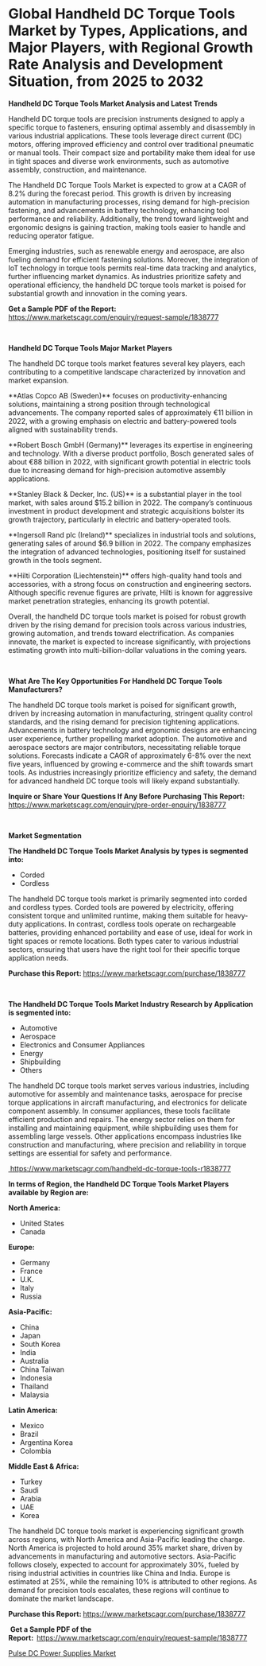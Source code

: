 <p><h1>Global Handheld DC Torque Tools Market by Types, Applications, and Major Players, with Regional Growth Rate Analysis and Development Situation, from 2025 to 2032</h1></p><p><strong>Handheld DC Torque Tools Market Analysis and Latest Trends</strong></p>
<p><p>Handheld DC torque tools are precision instruments designed to apply a specific torque to fasteners, ensuring optimal assembly and disassembly in various industrial applications. These tools leverage direct current (DC) motors, offering improved efficiency and control over traditional pneumatic or manual tools. Their compact size and portability make them ideal for use in tight spaces and diverse work environments, such as automotive assembly, construction, and maintenance.</p><p>The Handheld DC Torque Tools Market is expected to grow at a CAGR of 8.2% during the forecast period. This growth is driven by increasing automation in manufacturing processes, rising demand for high-precision fastening, and advancements in battery technology, enhancing tool performance and reliability. Additionally, the trend toward lightweight and ergonomic designs is gaining traction, making tools easier to handle and reducing operator fatigue. </p><p>Emerging industries, such as renewable energy and aerospace, are also fueling demand for efficient fastening solutions. Moreover, the integration of IoT technology in torque tools permits real-time data tracking and analytics, further influencing market dynamics. As industries prioritize safety and operational efficiency, the handheld DC torque tools market is poised for substantial growth and innovation in the coming years.</p></p>
<p><strong>Get a Sample PDF of the Report:&nbsp;</strong> <a href="https://www.marketscagr.com/enquiry/request-sample/1838777?utm_campaign=2485&utm_medium=2&utm_source=Github&utm_content=ia&utm_term=12042025&utm_id=handheld-dc-torque-tools">https://www.marketscagr.com/enquiry/request-sample/1838777</a></p>
<p>&nbsp;</p>
<p><strong>Handheld DC Torque Tools Major Market Players</strong></p>
<p><p>The handheld DC torque tools market features several key players, each contributing to a competitive landscape characterized by innovation and market expansion.</p><p>**Atlas Copco AB (Sweden)** focuses on productivity-enhancing solutions, maintaining a strong position through technological advancements. The company reported sales of approximately €11 billion in 2022, with a growing emphasis on electric and battery-powered tools aligned with sustainability trends.</p><p>**Robert Bosch GmbH (Germany)** leverages its expertise in engineering and technology. With a diverse product portfolio, Bosch generated sales of about €88 billion in 2022, with significant growth potential in electric tools due to increasing demand for high-precision automotive assembly applications.</p><p>**Stanley Black & Decker, Inc. (US)** is a substantial player in the tool market, with sales around $15.2 billion in 2022. The company’s continuous investment in product development and strategic acquisitions bolster its growth trajectory, particularly in electric and battery-operated tools.</p><p>**Ingersoll Rand plc (Ireland)** specializes in industrial tools and solutions, generating sales of around $6.9 billion in 2022. The company emphasizes the integration of advanced technologies, positioning itself for sustained growth in the tools segment.</p><p>**Hilti Corporation (Liechtenstein)** offers high-quality hand tools and accessories, with a strong focus on construction and engineering sectors. Although specific revenue figures are private, Hilti is known for aggressive market penetration strategies, enhancing its growth potential.</p><p>Overall, the handheld DC torque tools market is poised for robust growth driven by the rising demand for precision tools across various industries, growing automation, and trends toward electrification. As companies innovate, the market is expected to increase significantly, with projections estimating growth into multi-billion-dollar valuations in the coming years.</p></p>
<p>&nbsp;</p>
<p><strong>What Are The Key Opportunities For Handheld DC Torque Tools Manufacturers?</strong></p>
<p><p>The handheld DC torque tools market is poised for significant growth, driven by increasing automation in manufacturing, stringent quality control standards, and the rising demand for precision tightening applications. Advancements in battery technology and ergonomic designs are enhancing user experience, further propelling market adoption. The automotive and aerospace sectors are major contributors, necessitating reliable torque solutions. Forecasts indicate a CAGR of approximately 6-8% over the next five years, influenced by growing e-commerce and the shift towards smart tools. As industries increasingly prioritize efficiency and safety, the demand for advanced handheld DC torque tools will likely expand substantially.</p></p>
<p><strong>Inquire or Share Your Questions If Any Before Purchasing This Report:</strong> <a href="https://www.marketscagr.com/enquiry/pre-order-enquiry/1838777?utm_campaign=2485&utm_medium=2&utm_source=Github&utm_content=ia&utm_term=12042025&utm_id=handheld-dc-torque-tools">https://www.marketscagr.com/enquiry/pre-order-enquiry/1838777</a></p>
<p>&nbsp;</p>
<p><strong>Market Segmentation</strong></p>
<p><strong>The Handheld DC Torque Tools Market Analysis by types is segmented into:</strong></p>
<p><ul><li>Corded</li><li>Cordless</li></ul></p>
<p><p>The handheld DC torque tools market is primarily segmented into corded and cordless types. Corded tools are powered by electricity, offering consistent torque and unlimited runtime, making them suitable for heavy-duty applications. In contrast, cordless tools operate on rechargeable batteries, providing enhanced portability and ease of use, ideal for work in tight spaces or remote locations. Both types cater to various industrial sectors, ensuring that users have the right tool for their specific torque application needs.</p></p>
<p><strong>Purchase this Report:&nbsp;</strong><a href="https://www.marketscagr.com/purchase/1838777?utm_campaign=2485&utm_medium=2&utm_source=Github&utm_content=ia&utm_term=12042025&utm_id=handheld-dc-torque-tools">https://www.marketscagr.com/purchase/1838777</a></p>
<p>&nbsp;</p>
<p><strong>The Handheld DC Torque Tools Market Industry Research by Application is segmented into:</strong></p>
<p><ul><li>Automotive</li><li>Aerospace</li><li>Electronics and Consumer Appliances</li><li>Energy</li><li>Shipbuilding</li><li>Others</li></ul></p>
<p><p>The handheld DC torque tools market serves various industries, including automotive for assembly and maintenance tasks, aerospace for precise torque applications in aircraft manufacturing, and electronics for delicate component assembly. In consumer appliances, these tools facilitate efficient production and repairs. The energy sector relies on them for installing and maintaining equipment, while shipbuilding uses them for assembling large vessels. Other applications encompass industries like construction and manufacturing, where precision and reliability in torque settings are essential for safety and performance.</p></p>
<p><a href="https://www.marketscagr.com/handheld-dc-torque-tools-r1838777?utm_campaign=2485&utm_medium=2&utm_source=Github&utm_content=ia&utm_term=12042025&utm_id=handheld-dc-torque-tools">&nbsp;https://www.marketscagr.com/handheld-dc-torque-tools-r1838777</a></p>
<p><strong>In terms of Region, the Handheld DC Torque Tools Market Players available by Region are:</strong></p>
<p>
    <p> <strong> North America: </strong>
        <ul>
            <li>United States</li>
            <li>Canada</li>
        </ul>
        </p> 
    <p> <strong> Europe: </strong>
        <ul>
            <li>Germany</li>
            <li>France</li>
            <li>U.K.</li>
            <li>Italy</li>
            <li>Russia</li>
        </ul>
        </p> 
    <p> <strong> Asia-Pacific: </strong>
        <ul>
            <li>China</li>
            <li>Japan</li>
            <li>South Korea</li>
            <li>India</li>
            <li>Australia</li>
            <li>China Taiwan</li>
            <li>Indonesia</li>
            <li>Thailand</li>
            <li>Malaysia</li>
        </ul>
        </p> 
    <p> <strong> Latin America: </strong>
        <ul>
            <li>Mexico</li>
            <li>Brazil</li>
            <li>Argentina Korea</li>
            <li>Colombia</li>
        </ul>
        </p> 
    <p> <strong> Middle East & Africa: </strong>
        <ul>
            <li>Turkey</li>
            <li>Saudi</li>
            <li>Arabia</li>
            <li>UAE</li>
            <li>Korea</li>
        </ul>
    </p>
    </p>
<p><p>The handheld DC torque tools market is experiencing significant growth across regions, with North America and Asia-Pacific leading the charge. North America is projected to hold around 35% market share, driven by advancements in manufacturing and automotive sectors. Asia-Pacific follows closely, expected to account for approximately 30%, fueled by rising industrial activities in countries like China and India. Europe is estimated at 25%, while the remaining 10% is attributed to other regions. As demand for precision tools escalates, these regions will continue to dominate the market landscape.</p></p>
<p><strong>Purchase this Report: </strong><a href="https://www.marketscagr.com/purchase/1838777?utm_campaign=2485&utm_medium=2&utm_source=Github&utm_content=ia&utm_term=12042025&utm_id=handheld-dc-torque-tools">https://www.marketscagr.com/purchase/1838777</a></p>
<p>&nbsp;<strong>Get a Sample PDF of the Report:&nbsp;&nbsp;</strong><a href="https://www.marketscagr.com/enquiry/request-sample/1838777?utm_campaign=2485&utm_medium=2&utm_source=Github&utm_content=ia&utm_term=12042025&utm_id=handheld-dc-torque-tools">https://www.marketscagr.com/enquiry/request-sample/1838777</a></p>
<p><strong></strong></p>
<p><p><a href="https://github.com/sca704osol/Market-Research-Report-List-1/blob/main/pulse-dc-power-supplies-market.md?utm_campaign=2485&utm_medium=2&utm_source=Github&utm_content=ia&utm_term=12042025&utm_id=handheld-dc-torque-tools">Pulse DC Power Supplies Market</a></p></p>